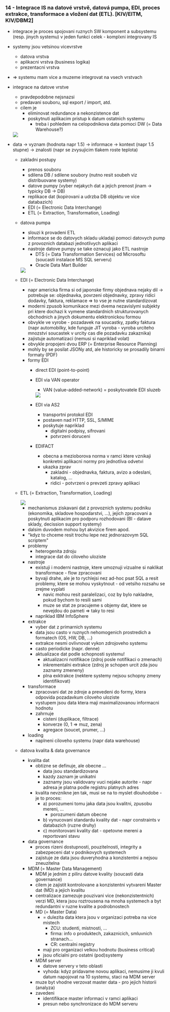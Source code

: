 ### 14 - Integrace IS na datové vrstvě, datová pumpa, EDI, proces extrakce, transformace a vložení dat (ETL). [KIV/EITM, KIV/DBM2]

- integrace je proces spojovani ruznych SW komponent a subsystemu (resp. jinych systemu) v jeden funkci celek - komplxni integrovany IS
- systemy jsou vetsinou vicevrstve
  - datova vrstva
  - aplikacni vrstva (business logika)
  - prezentacni vrstva
- => systemu mam vice a muzeme integrovat na vsech vrstvach

- integrace na datove vrstve
  - pravdepodobne nejsnazsi
  - predavani souboru, sql export / import, atd.
  - cilem je
    - eliminovat redundance a nekonzistence dat
    - poskytnuti aplikacim pristup k datum ostatnich systemu
      - treba i pohledem na celopodnikova data pomoci DW (= Data Warehouse?)

  <img src="img/14/01.png">

- data -> vyznam (hodnota napr 1.5) -> informace -> kontext (napr 1.5 stupne) -> znalosti (napr se zvysujicim tlakem roste teplota)
  - zakladni postupy
    - prenos souboru
    - sdilena DB / sdilene soubory (nutno resit soubeh viz distribuovane systemy)
    - datove pumpy (vyber nejakych dat a jejich prenost jinam -> typicky DB -> DB)
    - replikace dat (kopirovani a udrzba DB objektu ve vice databazich)
    - EDI (= Electronic Data Interchange)
    - ETL (= Extraction, Transformation, Loading)

  - datova pumpa
    - slouzi k provadeni ETL
    - informace se do datovych skladu ukladaji pomoci datovych pump z provoznich databazi jednotlivych aplikaci
    - nastroje datove pumpy se take oznacuji jako ETL nastroje
      - DTS (= Data Transformation Services) od Microsoftu (soucasti instalace MS SQL serveru)
      - Oracle Data Mart Builder

    <img src="img/14/04.png">

  - EDI (= Electronic Data Interchange)
    - napr americka firma si od japonske firmy objednava nejaky dil -> potrebuje se: objednavka, povrzeni objednavky, zpravy ridici dodavky, faktura, reklamace => to vse je nutne standardizovat
    - moderni zpusob komunikace mezi dvema nezavislymi subjekty pri ktere dochazi k vymene standardnich strukturovanych obchodnich a jinych dokumentu elektronickou formou
    - obvykle ve vyrobe - pozadavek na soucastky, zpatky faktura (napr automobilky, kde funguje JIT vyroba - vyroba urciteho mnozstvi soucastek v urcity cas dle pozadavku zakaznika)
    - zajistuje automatizaci (nemusi si napriklad volat)
    - obvykle propojeni dvou ERP (= Enterprise Resource Planning)
    - mohly by se posilat JSONy atd, ale historicky se prosadily binarni formaty (PDF)
    - formy EDI
      - direct EDI (point-to-point)
      - EDI via VAN operator
        - VAN (value-added-network) = poskytovatele EDI sluzeb

        <img src="img/14/02.png">

      - EDI via AS2
        - transportni protokol EDI
        - postaven nad HTTP, SSL, S/MIME
        - poskytuje napriklad
          - digitalni podpisy, sifrovani
          - potvrzeni doruceni

      - EDIFACT
        - obecna a mezioborova norma v ramci ktere vznikaji konkretni aplikacni normy pro jednotliva odvetvi
        - ukazka zprav
          - zakladni - objednavka, faktura, avizo a odeslani, katalog, ...
          - ridici - potvrzeni o prevzeti zpravy aplikaci

  - ETL (= Extraction, Transformation, Loading)

    <img src="img/14/03.png">

    - mechanismus ziskavani dat z provoznich systemu podniku (ekonomika, skladove hospodarstvi, ...), jejich zpracovani a poskytnuti aplikacim pro podporu rozhodovani (BI - datave sklady, decission support systemy)
    - dalsim duvodem mohou byt akvizice firem apod.
    - "kdyz to chceme resit trochu lepe nez jednorazovym SQL scriptem"
    - problemy
      - heterogenita zdroju
      - integrace dat do ciloveho uloziste
    - nastroje
      - existuji i moderni nastroje, ktere umoznuji vizualne si naklikat transformace - flow zpracovani
      - byvaji drahe, ale je to rychlejsi nez ad-hoc psat SQL a resit problemy, ktere se mohou vyskytnout - od vetsiho rozsahu se zrejme vyplati
        - navic mohou resit paralelizaci, coz by bylo nakladne, pokud bychom to resili sami
        - muze se stat ze pracujeme s objemy dat, ktere se nevejdou do pameti => taky to resi
      - napriklad IBM InfoSphere
    - extrakce
      - vyber dat z primarnich systemu
      - data jsou casto v ruznych nehomogenich prostredich a formatech (OS, HW, DB, ...)
      - extrakce nesmi ovlivnovat vykon zdrojoveho systemu
      - casto periodicke (napr. denne)
      - aktualizace dat podle schopnosti systemu!
        - aktualizacni notifikace (zdroj posle notifikaci o zmenach)
        - inkrementalni extrakce (zdroj je schopen urcit zda jsou zaznamy zmeneny)
        - plna exktrakce (nektere systemy nejsou schopny zmeny identifikovat)
    - transformace
      - zpracovani dat ze zdroje a prevedeni do formy, ktera odpovida pozadavkum ciloveho uloziste
      - vystupem jsou data ktera maji maximalizovanou informacni hodnotu
      - zahrnuje
        - cisteni (duplikace, filtrace)
        - konverze (0, 1 => muz, zena)
        - agregace (soucet, prumer, ...)
    - loading
      - naplneni ciloveho systemu (napr data warehouse)

  - datova kvalita & data governance
    - kvalita dat
      - obtizne se definuje, ale obecne ...
        - data jsou standardizovana
        - kazdy zaznam je unikatni
        - zaznamy jsou validovany vuci nejake autorite - napr adresa je platna podle registru platnych adres
      - kvalita nevznikne jen tak, musi se na to myslet dlouhodobe - je to proces:
        - a) porozumeni tomu jaka data jsou kvalitni, zpusobu mereni, ...
          - porozumeni datum obecne
        - b) vynucovani standardu kvality dat - napr constraints v databazich (ruzne druhy)
        - c) monitorovani kvality dat - opetovne mereni a reportovani stavu
    - data governance
      - proces rizeni dostupnosti, pouzitelnosti, integrity a zabezpeceni dat v podnikovych systemech
      - zajistuje ze data jsou duveryhodna a konzistentni a nejsou zneuzitelna
    - MDM (= Master Data Management)
      - MDM je jednim z piliru datove kvality (soucasti data governance)
      - cilem je zajistit kontrolovane a konzistentni vytvareni Master dat (MD) a jejich kvalitu
      - centralizace zamezuje pouzivani vice (nekonzistentnich) verzi MD, ktera jsou roztrousena na mnoha systemech a byt redundantni v ruzne kvalite a podrobnostech
      - MD (= Master Data)
        - = dulezita data ktera jsou v organizaci potreba na vice mistech
          - ZCU: studenti, mistnosti, ...
          - firma: info o produktech, zakaznicich, smluvnich stranach...
          - CR: centralni registry
        - maji pro organizaci velkou hodnotu (business critical)
        - jsou oficialni pro ostatni (pod)systemy
      - MDM server
        - datove servery v teto oblasti
        - vyhoda: kdyz pridavame novou aplikaci, nemusime ji kvuli datum napojovat na 10 systemu, staci na MDM server
      - muze byt vhodne verzovat master data - pro jejich historii (analyza)
      - zavedeni
        - identifikace master informaci v ramci aplikaci
        - presun nebo synchronizace do MDM serveru
